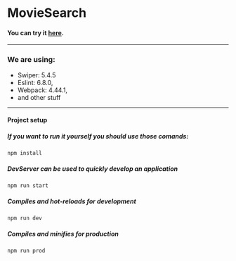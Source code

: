 # MovieSearch

#### You can try it [here](https://scandiweb-task-movie-search.netlify.app/).

<hr>

### We are using:

- Swiper: 5.4.5
- Eslint: 6.8.0,
- Webpack: 4.44.1,
- and other stuff

<hr>

#### Project setup

##### If you want to run it yourself you should use those comands:

```
npm install
```

##### DevServer can be used to quickly develop an application

```
npm run start
```

##### Compiles and hot-reloads for development

```
npm run dev
```

##### Compiles and minifies for production

```
npm run prod
```

